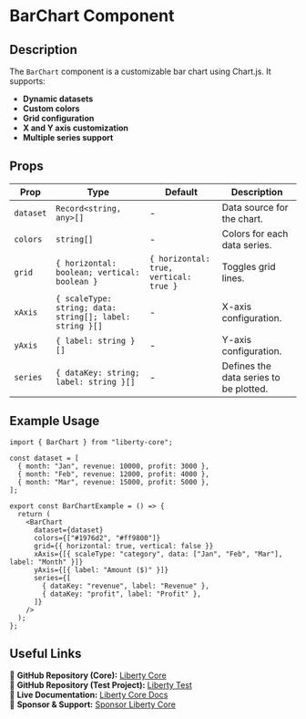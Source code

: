 # BarChart Component

## Description
The `BarChart` component is a customizable bar chart using Chart.js. It supports:
- **Dynamic datasets**
- **Custom colors**
- **Grid configuration**
- **X and Y axis customization**
- **Multiple series support**

## Props
| Prop        | Type                         | Default | Description |
|------------|------------------------------|---------|-------------|
| `dataset`  | `Record<string, any>[]`      | -       | Data source for the chart. |
| `colors`   | `string[]`                 | -       | Colors for each data series. |
| `grid`     | `{ horizontal: boolean; vertical: boolean }` | `{ horizontal: true, vertical: true }` | Toggles grid lines. |
| `xAxis`    | `{ scaleType: string; data: string[]; label: string }[]` | - | X-axis configuration. |
| `yAxis`    | `{ label: string }[]`       | -       | Y-axis configuration. |
| `series`   | `{ dataKey: string; label: string }[]` | - | Defines the data series to be plotted. |

## Example Usage
```tsx
import { BarChart } from "liberty-core";

const dataset = [
  { month: "Jan", revenue: 10000, profit: 3000 },
  { month: "Feb", revenue: 12000, profit: 4000 },
  { month: "Mar", revenue: 15000, profit: 5000 },
];

export const BarChartExample = () => {
  return (
    <BarChart
      dataset={dataset}
      colors={["#1976d2", "#ff9800"]}
      grid={{ horizontal: true, vertical: false }}
      xAxis={[{ scaleType: "category", data: ["Jan", "Feb", "Mar"], label: "Month" }]}
      yAxis={[{ label: "Amount ($)" }]}
      series={[
        { dataKey: "revenue", label: "Revenue" },
        { dataKey: "profit", label: "Profit" },
      ]}
    />
  );
};
```

## Useful Links
🔗 **GitHub Repository (Core):** [Liberty Core](https://github.com/fblettner/liberty-core/)  
🔗 **GitHub Repository (Test Project):** [Liberty Test](https://github.com/fblettner/liberty-test/)  
📖 **Live Documentation:** [Liberty Core Docs](https://docs.nomana-it.fr/liberty-core/)  
💖 **Sponsor & Support:** [Sponsor Liberty Core](https://github.com/sponsors/fblettner) 